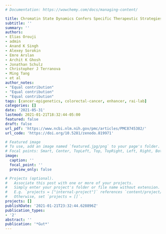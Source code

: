 ```yaml
---
# Documentation: https://wowchemy.com/docs/managing-content/

title: Chromatin State Dynamics Confers Specific Therapeutic Strategies in Enhancer Subtypes of Colorectal Cancer
subtitle: ''
summary: ''
authors:
- Elias Orouji
- admin
- Anand K Singh
- Alexey Sorokin
- Emre Arslan
- Archit K Ghosh
- Jonathan Schulz
- Christopher J Terranova
- Ming Tang
- et al
author_notes:
- "Equal contribution"
- "Equal contribution"
- "Equal contribution"
tags: [cancer-epigenetics, colorectal-cancer, enhancer, rai-lab]
categories: []
date: '2021-05-31'
lastmod: 2021-01-21T18:32:44-05:00
featured: false
draft: false
url_pdf: 'https://www.ncbi.nlm.nih.gov/pmc/articles/PMC8745382/'
url_code: 'https://doi.org/10.5281/zenodo.819971'

# Featured image
# To use, add an image named `featured.jpg/png` to your page's folder.
# Focal points: Smart, Center, TopLeft, Top, TopRight, Left, Right, BottomLeft, Bottom, BottomRight.
image:
  caption: ''
  focal_point: ''
  preview_only: false

# Projects (optional).
#   Associate this post with one or more of your projects.
#   Simply enter your project's folder or file name without extension.
#   E.g. `projects = ["internal-project"]` references `content/project/deep-learning/index.md`.
#   Otherwise, set `projects = []`.
projects: []
publishDate: '2021-01-21T23:32:44.628896Z'
publication_types:
- '2'
abstract: ''
publication: '*Gut*'
---
```

